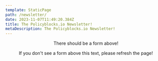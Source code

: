 ```yaml
---
template: StaticPage
path: /newsletter/
date: 2023-11-07T11:49:20.384Z
title: The Policyblocks.io Newsletter!
metaDescription: The Policyblocks.io Newsletter!
---
```

<div style="text-align: center" class="sender-form-field" data-sender-form-id="cdc9335f94784b4bRI7"></div>

<div style="text-align: center">There should be a form above!

If you don't see a form above this text, please refresh the page!</div>